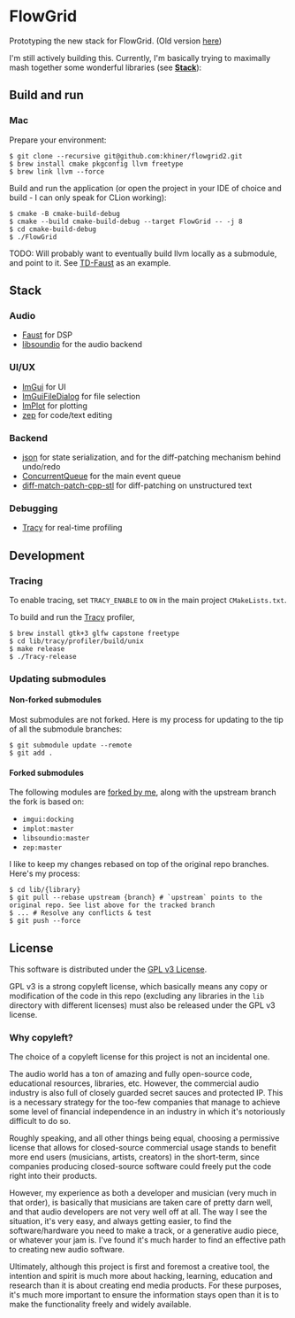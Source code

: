 # FlowGrid

Prototyping the new stack for FlowGrid.
(Old version [here](https://github.com/khiner/flowgrid))

I'm still actively building this.
Currently, I'm basically trying to maximally mash together some wonderful libraries (see [**Stack**](#stack)):

## Build and run

### Mac

Prepare your environment:

```shell
$ git clone --recursive git@github.com:khiner/flowgrid2.git
$ brew install cmake pkgconfig llvm freetype
$ brew link llvm --force
```

Build and run the application (or open the project in your IDE of choice and build - I can only speak for CLion
working):

```shell
$ cmake -B cmake-build-debug
$ cmake --build cmake-build-debug --target FlowGrid -- -j 8
$ cd cmake-build-debug
$ ./FlowGrid
```

TODO: Will probably want to eventually build llvm locally as a submodule, and point to it.
See [TD-Faust](https://github.com/DBraun/TD-Faust/blob/02f35e4343370559c779468413c32179f55c6552/build_macos.sh#L5-L31)
as an example.

## Stack

### Audio

* [Faust](https://github.com/grame-cncm/faust) for DSP
* [libsoundio](https://github.com/andrewrk/libsoundio) for the audio backend

### UI/UX

* [ImGui](https://github.com/ocornut/imgui) for UI
* [ImGuiFileDialog](https://github.com/aiekick/ImGuiFileDialog) for file selection
* [ImPlot](https://github.com/epezent/implot) for plotting
* [zep](https://github.com/Rezonality/zep) for code/text editing

### Backend

* [json](https://github.com/nlohmann/json) for state serialization, and for the diff-patching mechanism behind undo/redo
* [ConcurrentQueue](https://github.com/cameron314/concurrentqueue) for the main event queue
* [diff-match-patch-cpp-stl](https://github.com/leutloff/diff-match-patch-cpp-stl) for diff-patching on unstructured
  text

### Debugging

* [Tracy](https://github.com/wolfpld/tracy) for real-time profiling

## Development

### Tracing

To enable tracing, set `TRACY_ENABLE` to `ON` in the main project `CMakeLists.txt`.

To build and run the [Tracy](https://github.com/wolfpld/tracy) profiler,

```shell
$ brew install gtk+3 glfw capstone freetype
$ cd lib/tracy/profiler/build/unix
$ make release
$ ./Tracy-release
```

### Updating submodules

#### Non-forked submodules

Most submodules are not forked.
Here is my process for updating to the tip of all the submodule branches:

```shell
$ git submodule update --remote
$ git add .
```

#### Forked submodules

The following modules are [forked by me](https://github.com/khiner?tab=repositories&q=&type=fork), along with the
upstream branch the fork is based on:

* `imgui:docking`
* `implot:master`
* `libsoundio:master`
* `zep:master`

I like to keep my changes rebased on top of the original repo branches.
Here's my process:

```shell
$ cd lib/{library}
$ git pull --rebase upstream {branch} # `upstream` points to the original repo. See list above for the tracked branch
$ ... # Resolve any conflicts & test
$ git push --force
```

## License

This software is distributed under the [GPL v3 License](./LICENSE).

GPL v3 is a strong copyleft license, which basically means any copy or modification of the code in this repo (excluding
any libraries in the `lib` directory with different licenses) must also
be released under the GPL v3 license.

### Why copyleft?

The choice of a copyleft license for this project is not an incidental one.

The audio world has a ton of amazing and fully open-source code, educational resources, libraries, etc.
However, the commercial audio industry is also full of closely guarded secret sauces and protected IP.
This is a necessary strategy for the too-few companies that manage to achieve some level of financial independence in an
industry in which it's notoriously difficult to do so.

Roughly speaking, and all other things being equal, choosing a permissive license that allows for closed-source
commercial usage stands to benefit more end users (musicians, artists, creators) in the short-term, since companies
producing closed-source software could freely put the code right into their products.

However, my experience as both a developer and musician (very much in that order), is basically that musicians are
taken care of pretty darn well, and that audio developers are not very well off at all.
The way I see the situation, it's very easy, and always getting easier, to find the software/hardware you need to make a
track, or a generative audio piece, or whatever your jam is.
I've found it's much harder to find an effective path to creating new audio software.

Ultimately, although this project is first and foremost a creative tool, the intention and spirit is much more about
hacking, learning, education and research than it is about creating end media products.
For these purposes, it's much more important to ensure the information stays open than it is to make the functionality
freely and widely available.
